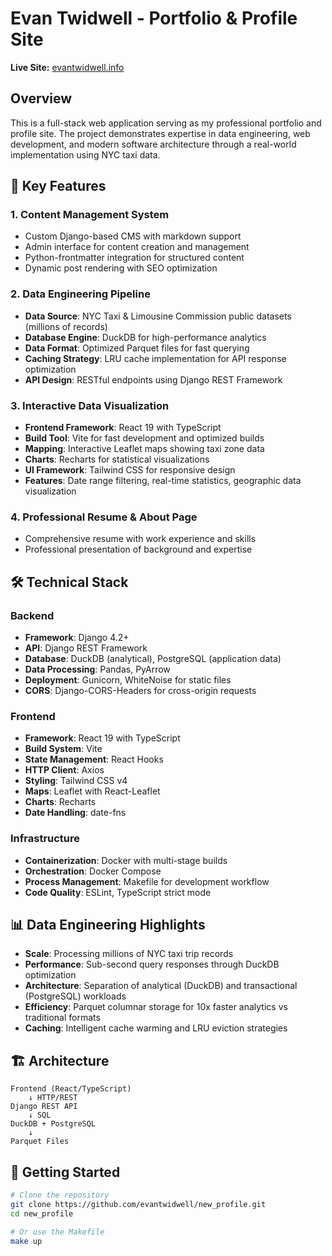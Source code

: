 # Evan Twidwell - Portfolio & Profile Site

**Live Site:** [evantwidwell.info](http://evantwidwell.info)

## Overview

This is a full-stack web application serving as my professional portfolio and profile site. The project demonstrates expertise in data engineering, web development, and modern software architecture through a real-world implementation using NYC taxi data.

## 🚀 Key Features

### 1. **Content Management System**
- Custom Django-based CMS with markdown support
- Admin interface for content creation and management
- Python-frontmatter integration for structured content
- Dynamic post rendering with SEO optimization

### 2. **Data Engineering Pipeline**
- **Data Source**: NYC Taxi & Limousine Commission public datasets (millions of records)
- **Database Engine**: DuckDB for high-performance analytics
- **Data Format**: Optimized Parquet files for fast querying
- **Caching Strategy**: LRU cache implementation for API response optimization
- **API Design**: RESTful endpoints using Django REST Framework

### 3. **Interactive Data Visualization**
- **Frontend Framework**: React 19 with TypeScript
- **Build Tool**: Vite for fast development and optimized builds
- **Mapping**: Interactive Leaflet maps showing taxi zone data
- **Charts**: Recharts for statistical visualizations
- **UI Framework**: Tailwind CSS for responsive design
- **Features**: Date range filtering, real-time statistics, geographic data visualization

### 4. **Professional Resume & About Page**
- Comprehensive resume with work experience and skills
- Professional presentation of background and expertise

## 🛠 Technical Stack

### Backend
- **Framework**: Django 4.2+
- **API**: Django REST Framework
- **Database**: DuckDB (analytical), PostgreSQL (application data)
- **Data Processing**: Pandas, PyArrow
- **Deployment**: Gunicorn, WhiteNoise for static files
- **CORS**: Django-CORS-Headers for cross-origin requests

### Frontend
- **Framework**: React 19 with TypeScript
- **Build System**: Vite
- **State Management**: React Hooks
- **HTTP Client**: Axios
- **Styling**: Tailwind CSS v4
- **Maps**: Leaflet with React-Leaflet
- **Charts**: Recharts
- **Date Handling**: date-fns

### Infrastructure
- **Containerization**: Docker with multi-stage builds
- **Orchestration**: Docker Compose
- **Process Management**: Makefile for development workflow
- **Code Quality**: ESLint, TypeScript strict mode

## 📊 Data Engineering Highlights

- **Scale**: Processing millions of NYC taxi trip records
- **Performance**: Sub-second query responses through DuckDB optimization
- **Architecture**: Separation of analytical (DuckDB) and transactional (PostgreSQL) workloads
- **Efficiency**: Parquet columnar storage for 10x faster analytics vs traditional formats
- **Caching**: Intelligent cache warming and LRU eviction strategies

## 🏗 Architecture

```
Frontend (React/TypeScript)
    ↓ HTTP/REST
Django REST API
    ↓ SQL
DuckDB + PostgreSQL
    ↓
Parquet Files
```

## 🚀 Getting Started

```bash
# Clone the repository
git clone https://github.com/evantwidwell/new_profile.git
cd new_profile

# Or use the Makefile
make up
```
